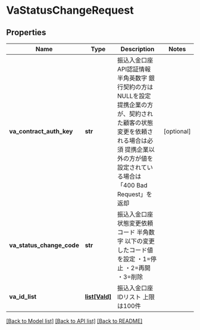# VaStatusChangeRequest

## Properties
Name | Type | Description | Notes
------------ | ------------- | ------------- | -------------
**va_contract_auth_key** | **str** | 振込入金口座API認証情報 半角英数字 銀行契約の方はNULLを設定 提携企業の方が、契約された顧客の状態変更を依頼される場合は必須 提携企業以外の方が値を設定されている場合は「400 Bad Request」を返却  | [optional] 
**va_status_change_code** | **str** | 振込入金口座状態変更依頼コード 半角数字 以下の変更したコード値を設定 ・1&#x3D;停止 ・2&#x3D;再開 ・3&#x3D;削除  | 
**va_id_list** | [**list[VaId]**](VaId.md) | 振込入金口座IDリスト 上限は100件  | 

[[Back to Model list]](../README.md#documentation-for-models) [[Back to API list]](../README.md#documentation-for-api-endpoints) [[Back to README]](../README.md)


